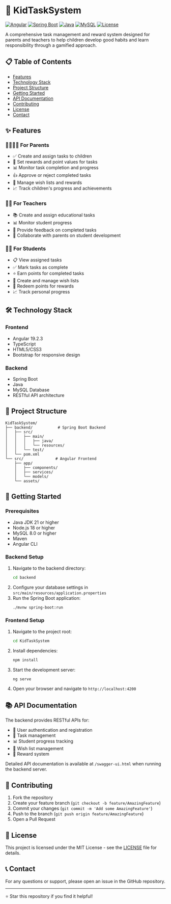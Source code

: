 # 🎯 KidTaskSystem

[![Angular](https://img.shields.io/badge/Angular-19.2.3-red.svg)](https://angular.io/)
[![Spring Boot](https://img.shields.io/badge/Spring%20Boot-3.x-green.svg)](https://spring.io/projects/spring-boot)
[![Java](https://img.shields.io/badge/Java-21-orange.svg)](https://www.java.com/)
[![MySQL](https://img.shields.io/badge/MySQL-8.0-blue.svg)](https://www.mysql.com/)
[![License](https://img.shields.io/badge/License-MIT-yellow.svg)](LICENSE)

A comprehensive task management and reward system designed for parents and teachers to help children develop good habits and learn responsibility through a gamified approach.

## 📋 Table of Contents
- [Features](#features)
- [Technology Stack](#technology-stack)
- [Project Structure](#project-structure)
- [Getting Started](#getting-started)
- [API Documentation](#api-documentation)
- [Contributing](#contributing)
- [License](#license)
- [Contact](#contact)

## ✨ Features

### 👨‍👩‍👧‍👦 For Parents
- ✅ Create and assign tasks to children
- 🎁 Set rewards and point values for tasks
- 📊 Monitor task completion and progress
- 👍 Approve or reject completed tasks
- 📝 Manage wish lists and rewards
- 📈 Track children's progress and achievements

### 👨‍🏫 For Teachers
- 📚 Create and assign educational tasks
- 📊 Monitor student progress
- 💬 Provide feedback on completed tasks
- 🤝 Collaborate with parents on student development

### 👨‍🎓 For Students
- 📋 View assigned tasks
- ✅ Mark tasks as complete
- ⭐ Earn points for completed tasks
- 🎯 Create and manage wish lists
- 🎁 Redeem points for rewards
- 📈 Track personal progress

## 🛠️ Technology Stack

### Frontend
- Angular 19.2.3
- TypeScript
- HTML5/CSS3
- Bootstrap for responsive design

### Backend
- Spring Boot
- Java
- MySQL Database
- RESTful API architecture

## 📁 Project Structure

```
KidTaskSystem/
├── backend/           # Spring Boot Backend
│   ├── src/
│   │   ├── main/
│   │   │   ├── java/
│   │   │   └── resources/
│   │   └── test/
│   └── pom.xml
└── src/              # Angular Frontend
    ├── app/
    │   ├── components/
    │   ├── services/
    │   └── models/
    └── assets/
```

## 🚀 Getting Started

### Prerequisites
- Java JDK 21 or higher
- Node.js 18 or higher
- MySQL 8.0 or higher
- Maven
- Angular CLI

### Backend Setup
1. Navigate to the backend directory:
   ```bash
   cd backend
   ```
2. Configure your database settings in `src/main/resources/application.properties`
3. Run the Spring Boot application:
   ```bash
   ./mvnw spring-boot:run
   ```

### Frontend Setup
1. Navigate to the project root:
   ```bash
   cd KidTaskSystem
   ```
2. Install dependencies:
   ```bash
   npm install
   ```
3. Start the development server:
   ```bash
   ng serve
   ```
4. Open your browser and navigate to `http://localhost:4200`

## 📚 API Documentation

The backend provides RESTful APIs for:
- 🔐 User authentication and registration
- 📝 Task management
- 📊 Student progress tracking
- 🎯 Wish list management
- 🎁 Reward system

Detailed API documentation is available at `/swagger-ui.html` when running the backend server.

## 🤝 Contributing

1. Fork the repository
2. Create your feature branch (`git checkout -b feature/AmazingFeature`)
3. Commit your changes (`git commit -m 'Add some AmazingFeature'`)
4. Push to the branch (`git push origin feature/AmazingFeature`)
5. Open a Pull Request

## 📄 License

This project is licensed under the MIT License - see the [LICENSE](LICENSE) file for details.

## 📞 Contact

For any questions or support, please open an issue in the GitHub repository.

---
⭐ Star this repository if you find it helpful! 